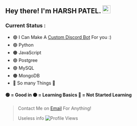 <h2> Hey there! I'm HARSH PATEL. <img src="https://github.com/souvikguria98/souvikguria98/blob/master/Hi.gif" width="25"></h2>

### Current Status : 
  - 🟢 I Can Make A [Custom Discord Bot](https://www.fiverr.com/share/85py8o) For you :)
  - 🟢 Python
  - 🟠 JavaScript
  - 🟢 Postgree
  - 🟢 MySQL
  - 🟠 MongoDB
  - 🔴 So many Things 🤡

#### 🟢 = Good in 🟠 = Learning Basics 🔴 = Not Started Learning

> Contact Me on [Email](mailto:harshnpatel9@gmail.com) For Anything!
> 
> Useless info ![Profile Views](https://komarev.com/ghpvc/?username=HarshPatel5940&label=visitors)
